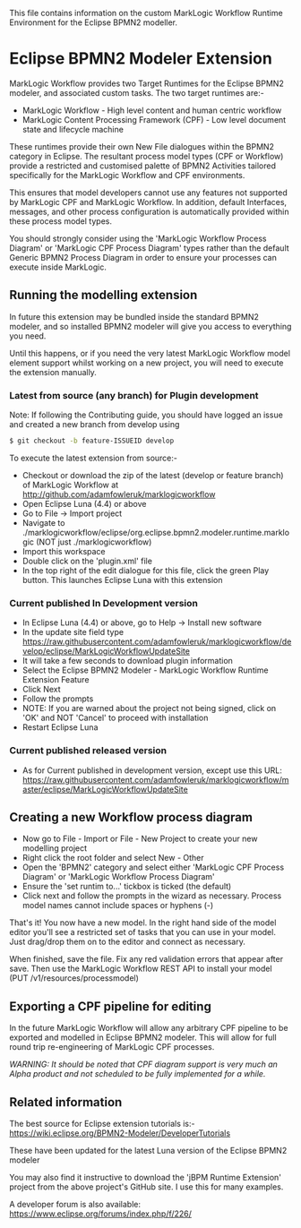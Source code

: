 This file contains information on the custom MarkLogic Workflow Runtime Environment for the Eclipse BPMN2 modeller.

# Eclipse BPMN2 Modeler Extension

MarkLogic Workflow provides two Target Runtimes for the Eclipse BPMN2 modeler, and associated custom tasks. The two
target runtimes are:-
- MarkLogic Workflow - High level content and human centric workflow
- MarkLogic Content Processing Framework (CPF) - Low level document state and lifecycle machine

These runtimes provide their own New File dialogues within the BPMN2 category in Eclipse. The resultant process model
types (CPF or Workflow) provide a restricted and customised palette of BPMN2 Activities tailored specifically for
the MarkLogic Workflow and CPF environments.

This ensures that model developers cannot use any features not supported by MarkLogic CPF and MarkLogic Workflow. In
addition, default Interfaces, messages, and other process configuration is automatically provided within these process
model types.

You should strongly consider using the 'MarkLogic Workflow Process Diagram' or 'MarkLogic CPF Process Diagram' types
rather than the default Generic BPMN2 Process Diagram in order to ensure your processes can execute inside MarkLogic.

## Running the modelling extension

In future this extension may be bundled inside the standard BPMN2 modeler, and so installed BPMN2 modeler will give
you access to everything you need.

Until this happens, or if you need the very latest MarkLogic Workflow model element support whilst working on a new
project, you will need to execute the extension manually.

### Latest from source (any branch) for Plugin development

Note: If following the Contributing guide, you should have logged an issue and created a new branch from develop using
```sh
$ git checkout -b feature-ISSUEID develop
```

To execute the latest extension from source:-
- Checkout or download the zip of the latest (develop or feature branch) of MarkLogic Workflow at http://github.com/adamfowleruk/marklogicworkflow
- Open Eclipse Luna (4.4) or above
- Go to File -> Import project
- Navigate to ./marklogicworkflow/eclipse/org.eclipse.bpmn2.modeler.runtime.marklogic (NOT just ./marklogicworkflow)
- Import this workspace
- Double click on the 'plugin.xml' file
- In the top right of the edit dialogue for this file, click the green Play button. This launches Eclipse Luna with this extension

### Current published In Development version

- In Eclipse Luna (4.4) or above, go to Help -> Install new software
- In the update site field type https://raw.githubusercontent.com/adamfowleruk/marklogicworkflow/develop/eclipse/MarkLogicWorkflowUpdateSite
- It will take a few seconds to download plugin information
- Select the Eclipse BPMN2 Modeler - MarkLogic Workflow Runtime Extension Feature
- Click Next
- Follow the prompts
 - NOTE: If you are warned about the project not being signed, click on 'OK' and NOT 'Cancel' to proceed with installation
- Restart Eclipse Luna

### Current published released version

- As for Current published in development version, except use this URL: https://raw.githubusercontent.com/adamfowleruk/marklogicworkflow/master/eclipse/MarkLogicWorkflowUpdateSite

## Creating a new Workflow process diagram

- Now go to File - Import or File - New Project to create your new modelling project
- Right click the root folder and select New - Other
- Open the 'BPMN2' category and select either 'MarkLogic CPF Process Diagram' or 'MarkLogic Workflow Process Diagram'
- Ensure the 'set runtim to...' tickbox is ticked (the default)
- Click next and follow the prompts in the wizard as necessary. Process model names cannot include spaces or hyphens (-)

That's it! You now have a new model. In the right hand side of the model editor you'll see a restricted set of tasks that
you can use in your model. Just drag/drop them on to the editor and connect as necessary.

When finished, save the file. Fix any red validation errors that appear after save. Then use the MarkLogic Workflow
REST API to install your model (PUT /v1/resources/processmodel)

## Exporting a CPF pipeline for editing

In the future MarkLogic Workflow will allow any arbitrary CPF pipeline to be exported and modelled in Eclipse BPMN2
modeler. This will allow for full round trip re-engineering of MarkLogic CPF processes.

*WARNING: It should be noted that CPF diagram support is very much an Alpha product and not scheduled to be fully
implemented for a while.*

## Related information

The best source for Eclipse extension tutorials is:-
https://wiki.eclipse.org/BPMN2-Modeler/DeveloperTutorials

These have been updated for the latest Luna version of the Eclipse BPMN2 modeler

You may also find it instructive to download the 'jBPM Runtime Extension' project from the above project's GitHub site.
 I use this for many examples.

A developer forum is also available: https://www.eclipse.org/forums/index.php/f/226/
